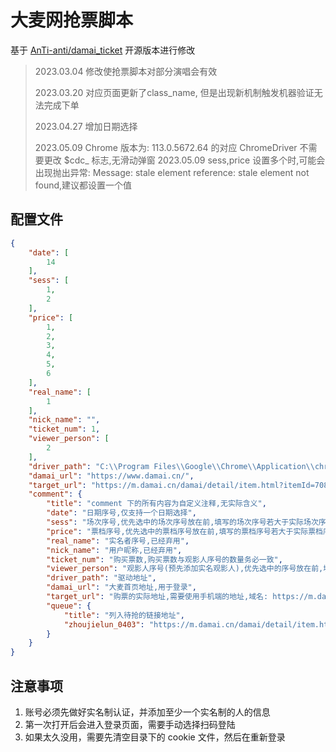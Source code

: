 # 大麦网抢票脚本

基于 [AnTi-anti/damai_ticket](https://github.com/AnTi-anti/damai_ticket) 开源版本进行修改

> 2023.03.04 修改使抢票脚本对部分演唱会有效
> 
> 2023.03.20 对应页面更新了class_name, 但是出现新机制触发机器验证无法完成下单
>
> 2023.04.27 增加日期选择
>
> 2023.05.09 Chrome 版本为: 113.0.5672.64 的对应 ChromeDriver 不需要更改 $cdc_ 标志,无滑动弹窗
> 2023.05.09 sess,price 设置多个时,可能会出现抛出异常: Message: stale element reference: stale element not found,建议都设置一个值



## 配置文件

```json
{
    "date": [
        14
    ],
    "sess": [
        1,
        2
    ],
    "price": [
        1,
        2,
        3,
        4,
        5,
        6
    ],
    "real_name": [
        1
    ],
    "nick_name": "",
    "ticket_num": 1,
    "viewer_person": [
        2
    ],
    "driver_path": "C:\\Program Files\\Google\\Chrome\\Application\\chromedriver2.exe",
    "damai_url": "https://www.damai.cn/",
    "target_url": "https://m.damai.cn/damai/detail/item.html?itemId=708250808776&spm=a2o71.home.snatch_ticket.item&from=appshare&sqm=dianying.h5.unknown.value.hlw_a2o71_28004194",
    "comment": {
        "title": "comment 下的所有内容为自定义注释,无实际含义",
        "date": "日期序号,仅支持一个日期选择",
        "sess": "场次序号,优先选中的场次序号放在前,填写的场次序号若大于实际场次序号,则会选中实际场次序号最大的",
        "price": "票档序号,优先选中的票档序号放在前,填写的票档序号若大于实际票档序号,则会选中实际票档序号最大的",
        "real_name": "实名者序号,已经弃用",
        "nick_name": "用户昵称,已经弃用",
        "ticket_num": "购买票数,购买票数与观影人序号的数量务必一致",
        "viewer_person": "观影人序号(预先添加实名观影人),优先选中的序号放在前,填写的序号若大于实际序号,则会放弃选中",
        "driver_path": "驱动地址",
        "damai_url": "大麦首页地址,用于登录",
        "target_url": "购票的实际地址,需要使用手机端的地址,域名: https://m.damai.cn/ 开头",
        "queue": {
            "title": "列入待抢的链接地址",
            "zhoujielun_0403": "https://m.damai.cn/damai/detail/item.html?itemId=607865020360&from=appshare&sqm=dianying.h5.unknown.value.hlw_a2o71_28004194&prev_page=8hu5vjnq54&spm=a2o71.28004194.785344.item_horizontal_3"
        }
    }
}

```

## 注意事项

1. 账号必须先做好实名制认证，并添加至少一个实名制的人的信息
2. 第一次打开后会进入登录页面，需要手动选择扫码登陆
3. 如果太久没用，需要先清空目录下的 cookie 文件，然后在重新登录
